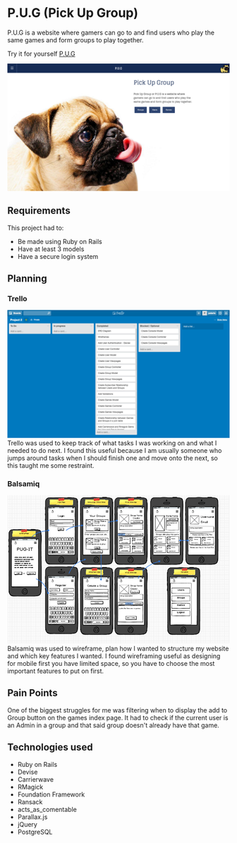 # P.U.G (Pick Up Group)

P.U.G is a website where gamers can go to and find users who play the same games and form groups to play together.

Try it for yourself [P.U.G](https://pickupgroup.herokuapp.com/)

![alt text](./app/assets/readme-images/landing-page.png)

## Requirements
This project had to:

* Be made using Ruby on Rails
* Have at least 3 models
* Have a secure login system

## Planning

### Trello
![alt text](./app/assets/readme-images/trello.png)
Trello was used to keep track of what tasks I was working on and what I needed to do next. I found this useful because I am usually someone who jumps around tasks when I should finish one and move onto the next, so this taught me some restraint.

### Balsamiq
![alt text](./app/assets/readme-images/balsamiq.png)
Balsamiq was used to wireframe, plan how I wanted to structure my website and which key features I wanted. I found wireframing useful as designing for mobile first you have limited space, so you have to choose the most important features to put on first.

## Pain Points
One of the biggest struggles for me was filtering when to display the add to Group button on the games index page. It had to check if the current user is an Admin in a group and that said group doesn't already have that game.


## Technologies used

* Ruby on Rails
* Devise
* Carrierwave
* RMagick
* Foundation Framework
* Ransack
* acts\_as\_comentable
* Parallax.js
* jQuery
* PostgreSQL
